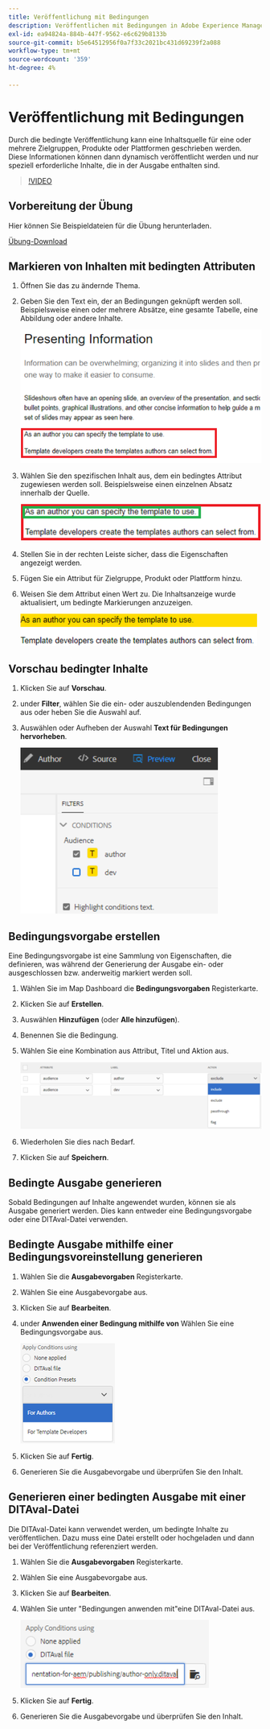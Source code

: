 ```yaml
---
title: Veröffentlichung mit Bedingungen
description: Veröffentlichen mit Bedingungen in Adobe Experience Manager-Handbüchern
exl-id: ea94824a-884b-447f-9562-e6c629b8133b
source-git-commit: b5e64512956f0a7f33c2021bc431d69239f2a088
workflow-type: tm+mt
source-wordcount: '359'
ht-degree: 4%

---
```


# Veröffentlichung mit Bedingungen

Durch die bedingte Veröffentlichung kann eine Inhaltsquelle für eine oder mehrere Zielgruppen, Produkte oder Plattformen geschrieben werden. Diese Informationen können dann dynamisch veröffentlicht werden und nur speziell erforderliche Inhalte, die in der Ausgabe enthalten sind.

>[!VIDEO](https://video.tv.adobe.com/v/339041)

## Vorbereitung der Übung

Hier können Sie Beispieldateien für die Übung herunterladen.

[Übung-Download](assets/exercises/publishing-with-conditions.zip)

## Markieren von Inhalten mit bedingten Attributen

1. Öffnen Sie das zu ändernde Thema.

2. Geben Sie den Text ein, der an Bedingungen geknüpft werden soll. Beispielsweise einen oder mehrere Absätze, eine gesamte Tabelle, eine Abbildung oder andere Inhalte.

   ![Presenting-Information](images/presenting-info.png)

3. Wählen Sie den spezifischen Inhalt aus, dem ein bedingtes Attribut zugewiesen werden soll. Beispielsweise einen einzelnen Absatz innerhalb der Quelle.

   ![Template-Choice](images/template-choice.png)

4. Stellen Sie in der rechten Leiste sicher, dass die Eigenschaften angezeigt werden.

5. Fügen Sie ein Attribut für Zielgruppe, Produkt oder Plattform hinzu.

6. Weisen Sie dem Attribut einen Wert zu. Die Inhaltsanzeige wurde aktualisiert, um bedingte Markierungen anzuzeigen.

   ![Vorlage festlegen](images/specify-template.png)

## Vorschau bedingter Inhalte

1. Klicken Sie auf **Vorschau**. 

2. under **Filter**, wählen Sie die ein- oder auszublendenden Bedingungen aus oder heben Sie die Auswahl auf.

3. Auswählen oder Aufheben der Auswahl **Text für Bedingungen hervorheben**.

   ![Vorschau-Conditional-Content](images/preview-conditional-content.png)

## Bedingungsvorgabe erstellen

Eine Bedingungsvorgabe ist eine Sammlung von Eigenschaften, die definieren, was während der Generierung der Ausgabe ein- oder ausgeschlossen bzw. anderweitig markiert werden soll.

1. Wählen Sie im Map Dashboard die **Bedingungsvorgaben** Registerkarte.

2. Klicken Sie auf **Erstellen**.

3. Auswählen **Hinzufügen** (oder **Alle hinzufügen**).

4. Benennen Sie die Bedingung.

5. Wählen Sie eine Kombination aus Attribut, Titel und Aktion aus.

   ![Create-Condition-Preset](images/create-condition-preset.png)

6. Wiederholen Sie dies nach Bedarf.

7. Klicken Sie auf **Speichern**.

## Bedingte Ausgabe generieren

Sobald Bedingungen auf Inhalte angewendet wurden, können sie als Ausgabe generiert werden. Dies kann entweder eine Bedingungsvorgabe oder eine DITAval-Datei verwenden.

## Bedingte Ausgabe mithilfe einer Bedingungsvoreinstellung generieren

1. Wählen Sie die **Ausgabevorgaben** Registerkarte.

2. Wählen Sie eine Ausgabevorgabe aus.

3. Klicken Sie auf **Bearbeiten**.

4. under **Anwenden einer Bedingung mithilfe von** Wählen Sie eine Bedingungsvorgabe aus.

   ![Generate-Conditional-Output](images/generate-conditional-output.png)

5. Klicken Sie auf **Fertig**.

6. Generieren Sie die Ausgabevorgabe und überprüfen Sie den Inhalt.

## Generieren einer bedingten Ausgabe mit einer DITAval-Datei

Die DITAval-Datei kann verwendet werden, um bedingte Inhalte zu veröffentlichen. Dazu muss eine Datei erstellt oder hochgeladen und dann bei der Veröffentlichung referenziert werden.

1. Wählen Sie die **Ausgabevorgaben** Registerkarte.

2. Wählen Sie eine Ausgabevorgabe aus.

3. Klicken Sie auf **Bearbeiten**.

4. Wählen Sie unter &quot;Bedingungen anwenden mit&quot;eine DITAval-Datei aus.

   ![generate-using-DITAval](images/generate-using-ditaval.png)

5. Klicken Sie auf **Fertig**.

6. Generieren Sie die Ausgabevorgabe und überprüfen Sie den Inhalt.

